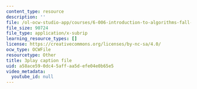 ```yaml
---
content_type: resource
description: ''
file: /ol-ocw-studio-app/courses/6-006-introduction-to-algorithms-fall-2011/a58ace590dc45affaa5defe04e0b65e5_wFP5VHGHFdk.vtt
file_size: 90724
file_type: application/x-subrip
learning_resource_types: []
license: https://creativecommons.org/licenses/by-nc-sa/4.0/
ocw_type: OCWFile
resourcetype: Other
title: 3play caption file
uid: a58ace59-0dc4-5aff-aa5d-efe04e0b65e5
video_metadata:
  youtube_id: null
---
```

